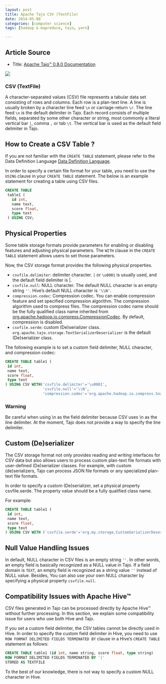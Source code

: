 ```yaml
---
layout: post
title: Apache Tajo CSV (TextFile)
date: 2014-05-08
categories: [computer science]
tags: [hadoop & mapreduce, tajo, yarn]

---
```


## Article Source
* Title: [Apache Tajo™ 0.8.0 Documentation](http://tajo.apache.org/docs/0.8.0/table_management/csv.html)

[![](http://sungsoo.github.com/images/tajo-documentation.png)](http://sungsoo.github.com/images/tajo-documentation.png)

### CSV (TextFile)
A character-separated values (CSV) file represents a tabular data set consisting of rows and columns. Each row is a plan-text line. A line is usually broken by a character line feed `\n` or carriage-return `\r`. The line feed `\n` is the default delimiter in Tajo. Each record consists of multiple fields, separated by some other character or string, most commonly a literal vertical bar `|`, comma `,` or tab `\t`. The vertical bar is used as the default field delimiter in Tajo.

## How to Create a CSV Table ?
If you are not familiar with the `CREATE TABLE` statement, please refer to the Data Definition Language [Data Definition Language](http://tajo.apache.org/docs/0.8.0/sql_language/ddl.html).

In order to specify a certain file format for your table, you need to use the `USING` clause in your `CREATE TABLE` statement. The below is an example statement for creating a table using CSV files.

```sql
CREATE TABLE
 table1 (
   id int,
   name text,
   score float,
   type text
 ) USING CSV;
```

## Physical Properties
Some table storage formats provide parameters for enabling or disabling features and adjusting physical parameters. The `WITH` clause in the `CREATE TABLE` statement allows users to set those parameters.

Now, the CSV storage format provides the following physical properties.

* `csvfile.delimiter`: delimiter character. `|` or `\u0001` is usually used, and the default field delimiter is |.
* `csvfile.null`: NULL character. The default NULL character is an empty string `''`. Hive’s default NULL character is `'\\N'`.
* `compression.codec`: Compression codec. You can enable compression feature and set specified compression algorithm. The compression algorithm used to compress files. The compression codec name should be the fully qualified class name inherited from [org.apache.hadoop.io.compress.CompressionCodec](https://hadoop.apache.org/docs/current/api/org/apache/hadoop/io/compress/CompressionCodec.html). By default, compression is disabled.
* `csvfile.serde`: custom (De)serializer class. `org.apache.tajo.storage.TextSerializerDeserializer` is the default (De)serializer class.

The following example is to set a custom field delimiter, NULL character, and compression codec:

```sql
CREATE TABLE table1 (
 id int,
 name text,
 score float,
 type text
) USING CSV WITH('csvfile.delimiter'='\u0001',
                 'csvfile.null'='\\N',
                 'compression.codec'='org.apache.hadoop.io.compress.SnappyCodec');
```

### Warning

Be careful when using \n as the field delimiter because CSV uses \n as the line delimiter. At the moment, Tajo does not provide a way to specify the line delimiter.

## Custom (De)serializer
The CSV storage format not only provides reading and writing interfaces for CSV data but also allows users to process custom plan-text file formats with user-defined (De)serializer classes. For example, with custom (de)serializers, Tajo can process JSON file formats or any specialized plan-text file formats.

In order to specify a custom (De)serializer, set a physical property csvfile.serde. The property value should be a fully qualified class name.

For example:

```sql
CREATE TABLE table1 (
 id int,
 name text,
 score float,
 type text
) USING CSV WITH ('csvfile.serde'='org.my.storage.CustomSerializerDeserializer')
```

## Null Value Handling Issues
In default, NULL character in CSV files is an empty string `''`. In other words, an empty field is basically recognized as a NULL value in Tajo. If a field domain is `TEXT`, an empty field is recognized as a string value `''` instead of NULL value. Besides, You can also use your own NULL character by specifying a physical property `csvfile.null`.

## Compatibility Issues with Apache Hive™
CSV files generated in Tajo can be processed directly by Apache Hive™ without further processing. In this section, we explain some compatibility issue for users who use both Hive and Tajo.

If you set a custom field delimiter, the CSV tables cannot be directly used in Hive. In order to specify the custom field delimiter in Hive, you need to use `ROW FORMAT DELIMITED FIELDS TERMINATED BY` clause in a Hive’s `CREATE TABLE` statement as follows:

```sql
CREATE TABLE table1 (id int, name string, score float, type string)
ROW FORMAT DELIMITED FIELDS TERMINATED BY '|'
STORED AS TEXTFILE
```

To the best of our knowledge, there is not way to specify a custom NULL character in Hive.